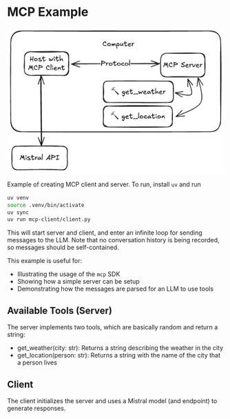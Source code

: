 # MCP Example

![](assets/diagram.excalidraw.png)

Example of creating MCP client and server. To run, install `uv` and run

```bash
uv venv
source .venv/bin/activate
uv sync
uv run mcp-client/client.py
```

This will start server and client, and enter an infinite loop for sending messages to the LLM.
Note that no conversation history is being recorded, so messages should be self-contained.

This example is useful for:
- Illustrating the usage of the `mcp` SDK
- Showing how a simple server can be setup
- Demonstrating how the messages are parsed for an LLM to use tools

## Available Tools (Server)
The server implements two tools, which are basically random and return a string:
- get_weather(city: str): Returns a string describing the weather in the city
- get_location(person: str): Returns a string with the name of the city that a person lives

## Client
The client initializes the server and uses a Mistral model (and endpoint) to generate responses.